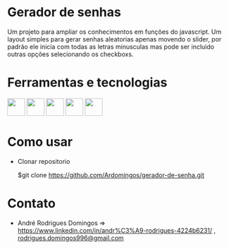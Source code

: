 # Gerador de senhas


Um projeto para ampliar os conhecimentos em funções do javascript. Um layout simples para gerar senhas aleatorias apenas movendo o slider, por padrão ele inicia com todas as letras minusculas mas pode ser incluido outras opções selecionando os checkboxs.
    
    
    
# Ferramentas e tecnologias

<img src="https://cdn.jsdelivr.net/gh/devicons/devicon/icons/vscode/vscode-original.svg" width="40" height="40"/> <img src="https://cdn.jsdelivr.net/gh/devicons/devicon/icons/git/git-original.svg" width="40" height="40"/> <img src="https://cdn.jsdelivr.net/gh/devicons/devicon/icons/javascript/javascript-plain.svg" width="40" height="40"/> <img src="https://cdn.jsdelivr.net/gh/devicons/devicon/icons/css3/css3-original.svg" width="40" height="40"/> <img src="https://cdn.jsdelivr.net/gh/devicons/devicon/icons/html5/html5-original.svg" width="40" height="40"/>
          
          
# Como usar

* Clonar repositorio

    $git clone https://github.com/Ardomingos/gerador-de-senha.git
    
    

# Contato

* André Rodrigues Domingos => https://www.linkedin.com/in/andr%C3%A9-rodrigues-4224b6231/ , rodrigues.domingos996@gmail.com
          
          
          
